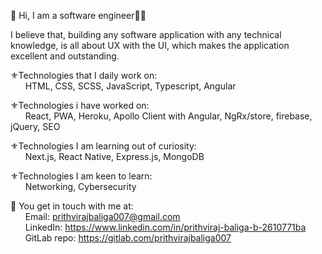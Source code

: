 👋 Hi, I am a software engineer👨‍💻

I believe that, building any software application with any technical knowledge, is all about UX with the UI, which makes the application excellent and outstanding.

⚜️Technologies that I daily work on:
    <br/>&nbsp;&nbsp;&nbsp;&nbsp;&nbsp;&nbsp;HTML, CSS, SCSS, JavaScript, Typescript, Angular
    
⚜️Technologies i have worked on:
    <br/>&nbsp;&nbsp;&nbsp;&nbsp;&nbsp;&nbsp;React, PWA, Heroku, Apollo Client with Angular, NgRx/store, firebase, jQuery, SEO

⚜️Technologies I am learning out of curiosity:
    <br/>&nbsp;&nbsp;&nbsp;&nbsp;&nbsp;&nbsp;Next.js, React Native, Express.js, MongoDB

⚜️Technologies I am keen to learn:
    <br/>&nbsp;&nbsp;&nbsp;&nbsp;&nbsp;&nbsp;Networking, Cybersecurity

📍 You get in touch with me at:
    <br/>&nbsp;&nbsp;&nbsp;&nbsp;&nbsp;&nbsp;Email: prithvirajbaliga007@gmail.com
    <br/>&nbsp;&nbsp;&nbsp;&nbsp;&nbsp;&nbsp;LinkedIn: https://www.linkedin.com/in/prithviraj-baliga-b-2610771ba
    <br/>&nbsp;&nbsp;&nbsp;&nbsp;&nbsp;&nbsp;GitLab repo: https://gitlab.com/prithvirajbaliga007
